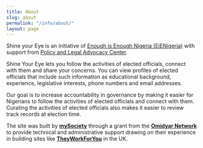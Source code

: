 ```yaml
---
title: About
slug: about
permalink: "/info/about/"
layout: page
---
```


Shine your Eye is an initiative of [Enough is Enough Nigeria (EiENigeria)](http://www.eienigeria.org "EiENigeria") with support from [Policy and Legal Advocacy Center](http://www.placng.org "PLAC").

Shine Your Eye lets you follow the activities of elected officials, connect with them and share your concerns. You can view profiles of elected officials that include such information as educational background, experience, legislative interests, phone numbers and email addresses. 

Our goal is to increase accountability in governance by making it easier for Nigerians to follow the activities of elected officials and connect with them. Curating the activities of elected officials also makes it easier to review track records at election time.

The site was built by [**mySociety**](http://www.mysociety.org "mySociety") through a grant from the [**Omidyar Network**](http://www.omidyar.com "Omidyar") to provide technical and administrative support drawing on their experience in building sites like [**TheyWorkForYou**](http://www.theyworkforyou.com "TheyWorkForYou") in the UK.
